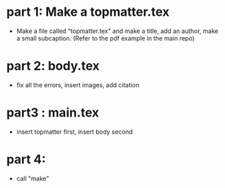 # part 1: Make a topmatter.tex
- Make a file called "topmatter.tex" and make a title, add an author, make a small subcaption. (Refer to the pdf example in the main repo) 

# part 2: body.tex
- fix all the errors, insert images, add citation

# part3 : main.tex
- insert topmatter first, insert body second

# part 4:
- call "make" 
